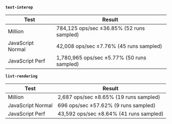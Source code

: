 **`text-interop`**

| Test              | Result                                     |
| ----------------- | ------------------------------------------ |
| Million           | 784,125 ops/sec ±36.85% (52 runs sampled)  |
| JavaScript Normal | 42,008 ops/sec ±7.76% (45 runs sampled)    |
| JavaScript Perf   | 1,780,965 ops/sec ±5.77% (50 runs sampled) |

**`list-rendering`**

| Test              | Result                                  |
| ----------------- | --------------------------------------- |
| Million           | 2,687 ops/sec ±8.65% (19 runs sampled)  |
| JavaScript Normal | 696 ops/sec ±57.62% (9 runs sampled)    |
| JavaScript Perf   | 43,592 ops/sec ±8.64% (41 runs sampled) |
